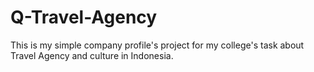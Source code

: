 # Q-Travel-Agency
This is my simple company profile's project for my college's task about Travel Agency and culture in Indonesia.
